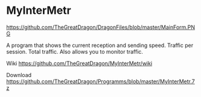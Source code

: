 # MyInterMetr

https://github.com/TheGreatDragon/DragonFiles/blob/master/MainForm.PNG

A program that shows the current reception and sending speed. Traffic per session. Total traffic. Also allows you to monitor traffic.

Wiki https://github.com/TheGreatDragon/MyInterMetr/wiki

Download https://github.com/TheGreatDragon/Programms/blob/master/MyInterMetr.7z

